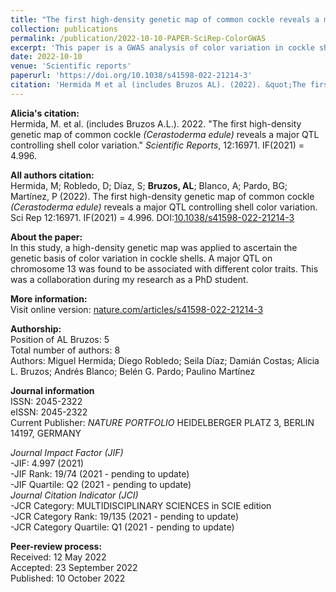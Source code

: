 ```yaml
---
title: "The first high-density genetic map of common cockle reveals a major QTL controlling shell color variation"
collection: publications
permalink: /publication/2022-10-10-PAPER-SciRep-ColorGWAS
excerpt: 'This paper is a GWAS analysis of color variation in cockle shells.'
date: 2022-10-10
venue: 'Scientific reports'
paperurl: 'https://doi.org/10.1038/s41598-022-21214-3'
citation: 'Hermida M et al (includes Bruzos AL). (2022). &quot;The first high-density genetic map of common cockle <i>(Cerastoderma edule)</i> reveals a major QTL controlling shell color variation.&quot; <i>Scientific reports</i>. 12:16971. doi: 10.1038/s41598-022-21214-3 - IF(2021) = 4.996'
---
```


**Alicia's citation:**  
Hermida, M. et al. (includes Bruzos A.L.). 2022. "The first high-density genetic map of common cockle <i>(Cerastoderma edule)</i> reveals a major QTL controlling shell color variation." <i>Scientific Reports</i>, 12:16971.  IF(2021) = 4.996.

**All authors citation:**  
Hermida, M; Robledo, D; Díaz, S; **Bruzos, AL**; Blanco, A; Pardo, BG; Martínez, P (2022). The first high-density genetic map of common cockle <i>(Cerastoderma edule)</i> reveals a major QTL controlling shell color variation. Sci Rep 12:16971. IF(2021) = 4.996. DOI:[10.1038/s41598-022-21214-3](https://doi.org/10.1038/s41598-022-21214-3) 

**About the paper:**  
In this study, a high-density genetic map was applied to ascertain the genetic basis of color variation in cockle shells. A major QTL on chromosome 13 was found to be associated with different color traits. This was a collaboration during my research as a PhD student.  

**More information:**  
Visit online version: [nature.com/articles/s41598-022-21214-3](https://www.nature.com/articles/s41598-022-21214-3)  

**Authorship:**  
Position of AL Bruzos: 5  
Total number of authors: 8  
Authors: Miguel Hermida; Diego Robledo; Seila Díaz; Damián Costas; Alicia L. Bruzos; Andrés Blanco; Belén G. Pardo; Paulino Martínez  

**Journal information**  
ISSN: 2045-2322  
eISSN: 2045-2322    
Current Publisher: *NATURE PORTFOLIO* HEIDELBERGER PLATZ 3, BERLIN 14197, GERMANY  
  
*Journal Impact Factor (JIF)*  
-JIF: 4.997 (2021)  
-JIF Rank: 19/74 (2021 - pending to update)  
-JIF Quartile: Q2 (2021 - pending to update)   
*Journal Citation Indicator (JCI)*  
-JCR Category: MULTIDISCIPLINARY SCIENCES in SCIE edition  
-JCR Category Rank: 19/135 (2021 - pending to update)  
-JCR Category Quartile: Q1 (2021 - pending to update)  

**Peer-review process:**  
Received: 12 May 2022  
Accepted: 23 September 2022  
Published: 10 October 2022



